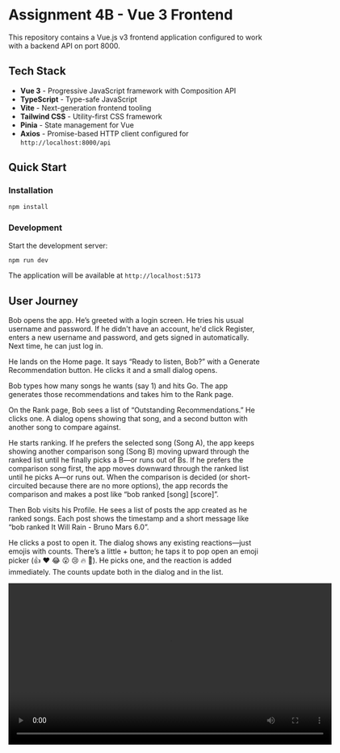 # Assignment 4B - Vue 3 Frontend

This repository contains a Vue.js v3 frontend application configured to work
with a backend API on port 8000.

## Tech Stack

- **Vue 3** - Progressive JavaScript framework with Composition API
- **TypeScript** - Type-safe JavaScript
- **Vite** - Next-generation frontend tooling
- **Tailwind CSS** - Utility-first CSS framework
- **Pinia** - State management for Vue
- **Axios** - Promise-based HTTP client configured for
  `http://localhost:8000/api`

## Quick Start

### Installation

```bash
npm install
```

### Development

Start the development server:

```bash
npm run dev
```

The application will be available at `http://localhost:5173`

## User Journey

Bob opens the app. He’s greeted with a login screen. He tries his usual username
and password. If he didn't have an account, he'd click Register, enters a new
username and password, and gets signed in automatically. Next time, he can just
log in.

He lands on the Home page. It says “Ready to listen, Bob?” with a Generate
Recommendation button. He clicks it and a small dialog opens.

Bob types how many songs he wants (say 1) and hits Go. The app generates those
recommendations and takes him to the Rank page.

On the Rank page, Bob sees a list of “Outstanding Recommendations.” He clicks
one. A dialog opens showing that song, and a second button with another song to
compare against.

He starts ranking. If he prefers the selected song (Song A), the app keeps
showing another comparison song (Song B) moving upward through the ranked list
until he finally picks a B—or runs out of Bs. If he prefers the comparison song
first, the app moves downward through the ranked list until he picks A—or runs
out. When the comparison is decided (or short-circuited because there are no
more options), the app records the comparison and makes a post like “bob ranked
\[song] \[score]”.

Then Bob visits his Profile. He sees a list of posts the app created as he
ranked songs. Each post shows the timestamp and a short message like “bob ranked
It Will Rain - Bruno Mars 6.0”.

He clicks a post to open it. The dialog shows any existing reactions—just emojis
with counts. There’s a little + button; he taps it to pop open an emoji picker
(👍 ❤️ 😂 😮 😢 🔥 🎵). He picks one, and the reaction is added immediately. The
counts update both in the dialog and in the list.

<video src="UserJourney.mov" controls width="640">
  Your browser does not support the video tag. Here is a
  <a href="UserJourney.mov">link to the video</a> instead.

</video>
